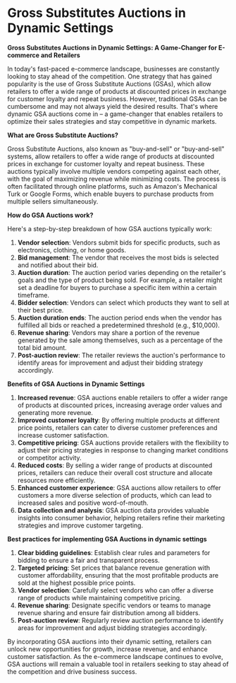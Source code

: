 # Gross Substitutes Auctions in Dynamic Settings

**Gross Substitutes Auctions in Dynamic Settings: A Game-Changer for E-commerce and Retailers**

In today's fast-paced e-commerce landscape, businesses are constantly looking to stay ahead of the competition. One strategy that has gained popularity is the use of Gross Substitute Auctions (GSAs), which allow retailers to offer a wide range of products at discounted prices in exchange for customer loyalty and repeat business. However, traditional GSAs can be cumbersome and may not always yield the desired results. That's where dynamic GSA auctions come in – a game-changer that enables retailers to optimize their sales strategies and stay competitive in dynamic markets.

**What are Gross Substitute Auctions?**

Gross Substitute Auctions, also known as "buy-and-sell" or "buy-and-sell" systems, allow retailers to offer a wide range of products at discounted prices in exchange for customer loyalty and repeat business. These auctions typically involve multiple vendors competing against each other, with the goal of maximizing revenue while minimizing costs. The process is often facilitated through online platforms, such as Amazon's Mechanical Turk or Google Forms, which enable buyers to purchase products from multiple sellers simultaneously.

**How do GSA Auctions work?**

Here's a step-by-step breakdown of how GSA auctions typically work:

1. **Vendor selection**: Vendors submit bids for specific products, such as electronics, clothing, or home goods.
2. **Bid management**: The vendor that receives the most bids is selected and notified about their bid.
3. **Auction duration**: The auction period varies depending on the retailer's goals and the type of product being sold. For example, a retailer might set a deadline for buyers to purchase a specific item within a certain timeframe.
4. **Bidder selection**: Vendors can select which products they want to sell at their best price.
5. **Auction duration ends**: The auction period ends when the vendor has fulfilled all bids or reached a predetermined threshold (e.g., $10,000).
6. **Revenue sharing**: Vendors may share a portion of the revenue generated by the sale among themselves, such as a percentage of the total bid amount.
7. **Post-auction review**: The retailer reviews the auction's performance to identify areas for improvement and adjust their bidding strategy accordingly.

**Benefits of GSA Auctions in Dynamic Settings**

1. **Increased revenue**: GSA auctions enable retailers to offer a wider range of products at discounted prices, increasing average order values and generating more revenue.
2. **Improved customer loyalty**: By offering multiple products at different price points, retailers can cater to diverse customer preferences and increase customer satisfaction.
3. **Competitive pricing**: GSA auctions provide retailers with the flexibility to adjust their pricing strategies in response to changing market conditions or competitor activity.
4. **Reduced costs**: By selling a wider range of products at discounted prices, retailers can reduce their overall cost structure and allocate resources more efficiently.
5. **Enhanced customer experience**: GSA auctions allow retailers to offer customers a more diverse selection of products, which can lead to increased sales and positive word-of-mouth.
6. **Data collection and analysis**: GSA auction data provides valuable insights into consumer behavior, helping retailers refine their marketing strategies and improve customer targeting.

**Best practices for implementing GSA Auctions in dynamic settings**

1. **Clear bidding guidelines**: Establish clear rules and parameters for bidding to ensure a fair and transparent process.
2. **Targeted pricing**: Set prices that balance revenue generation with customer affordability, ensuring that the most profitable products are sold at the highest possible price points.
3. **Vendor selection**: Carefully select vendors who can offer a diverse range of products while maintaining competitive pricing.
4. **Revenue sharing**: Designate specific vendors or teams to manage revenue sharing and ensure fair distribution among all bidders.
5. **Post-auction review**: Regularly review auction performance to identify areas for improvement and adjust bidding strategies accordingly.

By incorporating GSA auctions into their dynamic setting, retailers can unlock new opportunities for growth, increase revenue, and enhance customer satisfaction. As the e-commerce landscape continues to evolve, GSA auctions will remain a valuable tool in retailers seeking to stay ahead of the competition and drive business success.
